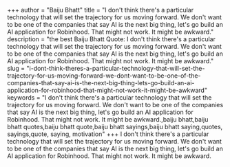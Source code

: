 +++
author = "Baiju Bhatt"
title = "I don't think there's a particular technology that will set the trajectory for us moving forward. We don't want to be one of the companies that say AI is the next big thing, let's go build an AI application for Robinhood. That might not work. It might be awkward."
description = "the best Baiju Bhatt Quote: I don't think there's a particular technology that will set the trajectory for us moving forward. We don't want to be one of the companies that say AI is the next big thing, let's go build an AI application for Robinhood. That might not work. It might be awkward."
slug = "i-dont-think-theres-a-particular-technology-that-will-set-the-trajectory-for-us-moving-forward-we-dont-want-to-be-one-of-the-companies-that-say-ai-is-the-next-big-thing-lets-go-build-an-ai-application-for-robinhood-that-might-not-work-it-might-be-awkward"
keywords = "I don't think there's a particular technology that will set the trajectory for us moving forward. We don't want to be one of the companies that say AI is the next big thing, let's go build an AI application for Robinhood. That might not work. It might be awkward.,baiju bhatt,baiju bhatt quotes,baiju bhatt quote,baiju bhatt sayings,baiju bhatt saying,quotes, sayings,quote, saying, motivation"
+++
I don't think there's a particular technology that will set the trajectory for us moving forward. We don't want to be one of the companies that say AI is the next big thing, let's go build an AI application for Robinhood. That might not work. It might be awkward.
